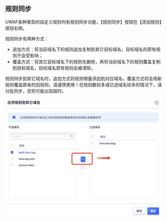 ## 规则同步

UWAF各种类型的自定义规则均有规则同步功能，【规则同步】按钮在【添加规则】按钮右侧。

规则同步有两种方式：
- 追加方式：将当前域名下的规则追加复制到其它目标域名，目标域名的原有规则不会受影响；
- 覆盖方式：将其它目标域名下的规则先删除，再将当前域名下的规则覆盖复制到目标域名，目标域名原有规则会被清除。

规则同步到其它域名时，追加方式将规则增量添加到对应域名，覆盖方式将会用新规则覆盖原来的旧规则，请谨慎使用！在规则数较多或已选域名较多的情况下，请分批同步，否则可能出现超时。


![TODO](/images/16195052109977.jpg)
